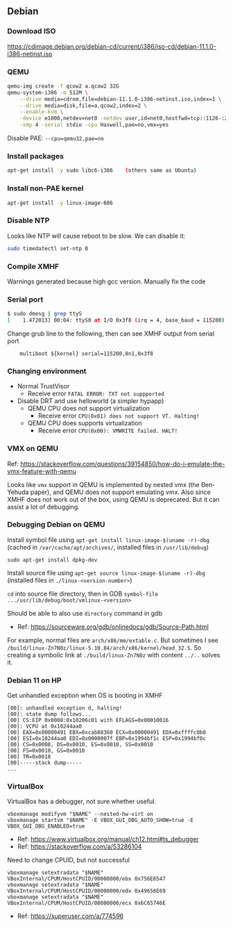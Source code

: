 ## Debian

### Download ISO
<https://cdimage.debian.org/debian-cd/current/i386/iso-cd/debian-11.1.0-i386-netinst.iso>

### QEMU
```sh
qemu-img create -f qcow2 a.qcow2 32G
qemu-system-i386 -m 512M \
	--drive media=cdrom,file=debian-11.1.0-i386-netinst.iso,index=1 \
	--drive media=disk,file=a.qcow2,index=2 \
	--enable-kvm \
	-device e1000,netdev=net0 -netdev user,id=net0,hostfwd=tcp::1126-:22 \
	-smp 4 -serial stdio -cpu Haswell,pae=no,vmx=yes
```

Disable PAE: `--cpu=qemu32,pae=no`

### Install packages
```sh
apt-get install -y sudo libc6-i386    (others same as Ubuntu)
```

### Install non-PAE kernel
```sh
apt-get install -y linux-image-686
```

### Disable NTP
Looks like NTP will cause reboot to be slow. We can disable it:

```sh
sudo timedatectl set-ntp 0
```

### Compile XMHF
Warnings generated because high gcc version. Manually fix the code

### Serial port
```sh
$ sudo dmesg | grep ttyS
[    1.472013] 00:04: ttyS0 at I/O 0x3f8 (irq = 4, base_baud = 115200) is a 16550A
```

Change grub line to the following, then can see XMHF output from serial port
```
	multiboot ${kernel} serial=115200,8n1,0x3f8
```

### Changing environment
* Normal TrustVisor
	* Receive error `FATAL ERROR: TXT not suppported`
* Disable DRT and use helloworld (a simpler hypapp)
	* QEMU CPU does not support virtualization
		* Receive error `CPU(0x01) does not support VT. Halting!`
	* QEMU CPU does supports virtualization
		* Receive error `CPU(0x00): VMWRITE failed. HALT!`

### VMX on QEMU
Ref:
<https://stackoverflow.com/questions/39154850/how-do-i-emulate-the-vmx-feature-with-qemu>

Looks like `vmx` support in QEMU is implemented by nested vmx (the Ben-Yehuda
paper), and QEMU does not support emulating vmx. Also since XMHF does not work
out of the box, using QEMU is deprecated. But it can assist a lot of debugging.

### Debugging Debian on QEMU

Install symbol file using `apt-get install linux-image-$(uname -r)-dbg`
(cached in `/var/cache/apt/archives/`, installed files in `/usr/lib/debug`)

`sudo apt-get install dpkg-dev`

Install source file using `apt-get source linux-image-$(uname -r)-dbg`
(installed files in `./linux-<version-number>`)

`cd` into source file directory, then in GDB
`symbol-file .../usr/lib/debug/boot/vmlinux-<version>`

Should be able to also use `directory` command in gdb
* Ref: <https://sourceware.org/gdb/onlinedocs/gdb/Source-Path.html>

For example, normal files are `arch/x86/mm/extable.c`. But sometimes I see
`/build/linux-Zn7N0z/linux-5.10.84/arch/x86/kernel/head_32.S`. So creating
a symbolic link at `./build/linux-Zn7N0z` with content `../..` solves it.

### Debian 11 on HP

Get unhandled exception when OS is booting in XMHF
```
[00]: unhandled exception d, halting!
[00]: state dump follows...
[00] CS:EIP 0x0008:0x10206c01 with EFLAGS=0x00010016
[00]: VCPU at 0x10244aa0
[00] EAX=0x00000491 EBX=0xcab88360 ECX=0x00000491 EDX=0xffffc0b0
[00] ESI=0x10244aa0 EDI=0x0000007f EBP=0x1994bf1c ESP=0x1994bf0c
[00] CS=0x0008, DS=0x0010, ES=0x0010, SS=0x0010
[00] FS=0x0010, GS=0x0010
[00] TR=0x0018
[00]-----stack dump-----
...
```

### VirtualBox

VirtualBox has a debugger, not sure whether useful.

```
vboxmanage modifyvm "$NAME" --nested-hw-virt on
vboxmanage startvm "$NAME" -E VBOX_GUI_DBG_AUTO_SHOW=true -E VBOX_GUI_DBG_ENABLED=true
```

* Ref: <https://www.virtualbox.org/manual/ch12.html#ts_debugger>
* Ref: <https://stackoverflow.com/a/53286104>

Need to change CPUID, but not successful

```
vboxmanage setextradata "$NAME" VBoxInternal/CPUM/HostCPUID/00000000/ebx 0x756E6547
vboxmanage setextradata "$NAME" VBoxInternal/CPUM/HostCPUID/00000000/edx 0x49656E69
vboxmanage setextradata "$NAME" VBoxInternal/CPUM/HostCPUID/00000000/ecx 0x6C65746E
```
* Ref: <https://superuser.com/a/774596>

